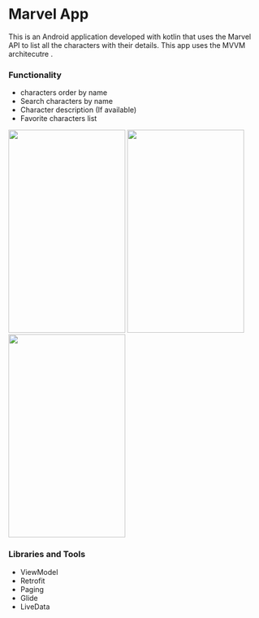 # Marvel App

This is an Android application developed with kotlin that uses the Marvel API to list all the characters with their details. This app uses the MVVM architecutre . 


### Functionality
- characters order by name
- Search characters by name
- Character description (If available)
- Favorite characters list

<img src="https://user-images.githubusercontent.com/98522570/153600578-9007e640-9c1b-44dd-bd9d-b5c018d5e477.png" width="230" height="400">
<img src="https://user-images.githubusercontent.com/98522570/153600660-4487face-f5a7-4565-a3bb-6908d835faec.png" width="230" height="400">
<img src="https://user-images.githubusercontent.com/98522570/153600671-07c611fb-5419-43bf-893c-8ba4feaf07fa.png" width="230" height="400">


### Libraries and Tools 
- ViewModel
- Retrofit
- Paging 
- Glide
- LiveData


